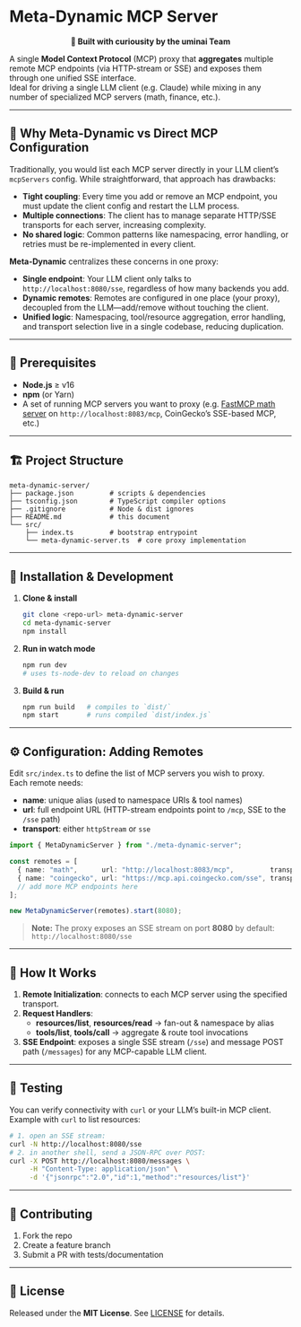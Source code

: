 # Meta-Dynamic MCP Server

<div align="center">
  <strong>🎉 Built with curiousity by the uminai Team</strong>
</div>

A single **Model Context Protocol** (MCP) proxy that **aggregates** multiple remote MCP endpoints (via HTTP-stream or SSE) and exposes them through one unified SSE interface.  
Ideal for driving a single LLM client (e.g. Claude) while mixing in any number of specialized MCP servers (math, finance, etc.).

---

## 🔄 Why Meta-Dynamic vs Direct MCP Configuration

Traditionally, you would list each MCP server directly in your LLM client’s `mcpServers` config. While straightforward, that approach has drawbacks:

- **Tight coupling**: Every time you add or remove an MCP endpoint, you must update the client config and restart the LLM process.
- **Multiple connections**: The client has to manage separate HTTP/SSE transports for each server, increasing complexity.
- **No shared logic**: Common patterns like namespacing, error handling, or retries must be re-implemented in every client.

**Meta-Dynamic** centralizes these concerns in one proxy:

- **Single endpoint**: Your LLM client only talks to `http://localhost:8080/sse`, regardless of how many backends you add.
- **Dynamic remotes**: Remotes are configured in one place (your proxy), decoupled from the LLM—add/remove without touching the client.
- **Unified logic**: Namespacing, tool/resource aggregation, error handling, and transport selection live in a single codebase, reducing duplication.

---

## 🔧 Prerequisites

- **Node.js** ≥ v16
- **npm** (or Yarn)
- A set of running MCP servers you want to proxy (e.g. [FastMCP math server](#math-server) on `http://localhost:8083/mcp`, CoinGecko’s SSE-based MCP, etc.)

---

## 🏗️ Project Structure

```
meta-dynamic-server/
├── package.json         # scripts & dependencies
├── tsconfig.json        # TypeScript compiler options
├── .gitignore           # Node & dist ignores
├── README.md            # this document
└── src/
    ├── index.ts         # bootstrap entrypoint
    └── meta-dynamic-server.ts  # core proxy implementation
```

---

## 🚀 Installation & Development

1. **Clone & install**
    ```bash
    git clone <repo-url> meta-dynamic-server
    cd meta-dynamic-server
    npm install
    ```

2. **Run in watch mode**
    ```bash
    npm run dev
    # uses ts-node-dev to reload on changes
    ```

3. **Build & run**
    ```bash
    npm run build   # compiles to `dist/`
    npm start       # runs compiled `dist/index.js`
    ```

---

## ⚙️ Configuration: Adding Remotes

Edit `src/index.ts` to define the list of MCP servers you wish to proxy.  
Each remote needs:

- **name**: unique alias (used to namespace URIs & tool names)  
- **url**: full endpoint URL (HTTP-stream endpoints point to `/mcp`, SSE to the `/sse` path)  
- **transport**: either `httpStream` or `sse`

```ts
import { MetaDynamicServer } from "./meta-dynamic-server";

const remotes = [
  { name: "math",      url: "http://localhost:8083/mcp",         transport: "httpStream" },
  { name: "coingecko", url: "https://mcp.api.coingecko.com/sse", transport: "sse" },
  // add more MCP endpoints here
];

new MetaDynamicServer(remotes).start(8080);
```

> **Note:** The proxy exposes an SSE stream on port **8080** by default: `http://localhost:8080/sse`

---

## 📜 How It Works

1. **Remote Initialization**: connects to each MCP server using the specified transport.
2. **Request Handlers**:
   - **resources/list**, **resources/read** → fan-out & namespace by alias
   - **tools/list**, **tools/call** → aggregate & route tool invocations
3. **SSE Endpoint**: exposes a single SSE stream (`/sse`) and message POST path (`/messages`) for any MCP-capable LLM client.

---

## 🧪 Testing

You can verify connectivity with `curl` or your LLM’s built-in MCP client.  
Example with `curl` to list resources:
```bash
# 1. open an SSE stream:
curl -N http://localhost:8080/sse
# 2. in another shell, send a JSON-RPC over POST:
curl -X POST http://localhost:8080/messages \
     -H "Content-Type: application/json" \
     -d '{"jsonrpc":"2.0","id":1,"method":"resources/list"}'
```

---

## 🚧 Contributing

1. Fork the repo  
2. Create a feature branch  
3. Submit a PR with tests/documentation  

---

## 📄 License

Released under the **MIT License**. See [LICENSE](LICENSE) for details.
